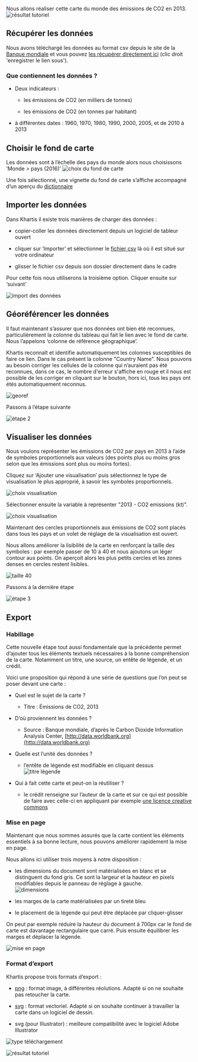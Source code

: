 Nous allons réaliser cette carte du monde des émissions de CO2 en 2013.
![résultat tutoriel](./assets/export_tuto-CO2.png)

## Récupérer les données

Nous avons téléchargé les données au format csv depuis le site de la [Banque mondiale](http://databank.worldbank.org/data/reports.aspx?source=2&series=EN.ATM.CO2E.KT&country=) et vous pouvez [les récupérer directement ici](./assets/CO2-emissions-2013-world-bank.csv) (clic droit 'enregistrer le lien sous').

### Que contiennent les données ?

* Deux indicateurs :

   * les émissions de CO2 (en milliers de tonnes)

   * les émissions de CO2 (en tonnes par habitant)

* à différentes dates : 1960, 1970, 1980, 1990, 2000, 2005, et de 2010 à 2013

## Choisir le fond de carte

Les données sont à l’échelle des pays du monde alors nous choisissons ‘Monde > pays (2016)’
![choix du fond de carte](./assets/02_01-select-basemap.gif)

Une fois sélectionné, une vignette du fond de carte s’affiche accompagné d’un aperçu du [dictionnaire](../definitions#dictionnaire-dun-fond-de-carte)

## Importer les données

Dans Khartis il existe trois manières de charger des données :

* copier-coller les données directement depuis un logiciel de tableur ouvert

* cliquer sur ‘Importer’ et sélectionner le [fichier csv](../definitions#fichier-csv) là où il est situé sur votre ordinateur

* glisser le fichier csv depuis son dossier directement dans le cadre

Pour cette fois nous utiliserons la troisième option. Cliquer ensuite sur ‘suivant’

![import des données](./assets/02_02-drop-data.gif)


## Géoréférencer les données

Il faut maintenant s’assurer que nos données ont bien été reconnues, particulièrement la colonne du tableau qui fait le lien avec le fond de carte. Nous l’appelons ‘colonne de référence géographique’.

Khartis reconnaît et identifie automatiquement les colonnes susceptibles de faire ce lien. Dans le cas présent la colonne "Country Name". Nous pouvons au besoin corriger les cellules de la colonne qui n’auraient pas été reconnues, dans ce cas, le nombre d'erreur s'affiche en rouge et il nous est possible de les corriger en cliquant sur le bouton, hors ici, tous les pays ont étés automatiquement reconnus.

 ![georef](./assets/02_03-georef.png)


Passons à l’étape suivante

![étape 2](./assets/step-2.gif)

## Visualiser les données

Nous voulons représenter les émissions de CO2 par pays en 2013 à l’aide de symboles proportionnels aux valeurs (des points plus ou moins gros selon que les émissions sont plus ou moins fortes).

Cliquez sur ‘Ajouter une visualisation’ puis sélectionnez le type de visualisation le plus approprié, à savoir les symboles proportionnels.

![choix visualisation](./assets/02_04-choose-viz.gif)

Sélectionner ensuite la variable à représenter "2013 - CO2 emissions (kt)".

![choix visualisation](./assets/02_04-choose-variable.gif)

Maintenant des cercles proportionnels aux émissions de CO2 sont placés dans tous les pays et un volet de réglage de la visualisation est ouvert.

Nous allons améliorer la lisibilité de la carte en renforçant la taille des symboles : par exemple passer de 10 à 40 et nous ajoutons un léger contour aux points. On aperçoit alors les plus petits cercles et les zones denses en cercles restent lisibles.

![taille 40](./assets/symbol-settings.png)

Passons à la dernière étape

![étape 3](./assets/step-3.gif)

## Export

### Habillage

Cette nouvelle étape tout aussi fondamentale que la précédente permet d’ajouter tous les éléments textuels nécessaires à la bonne compréhension de la carte. Notamment un titre, une source, un entête de légende, et un crédit.

Voici une proposition qui répond à une série de questions que l’on peut se poser devant une carte :

* Quel est le sujet de la carte ?

    * Titre : Émissions de CO2, 2013

* D’où proviennent les données ?

    * Source : Banque mondiale, d’après le Carbon Dioxide Information Analysis Center, [http://data.worldbank.org](http://data.worldbank.org)

* Quelle est l’unité des données ?

    * l’entête de légende est modifiable en cliquant dessus   
![titre légende](./assets/legend-edit-title.gif)

* Qui à fait cette carte et peut-on la réutiliser ?

    * le crédit renseigne sur l’auteur de la carte et sur ce qui est possible de faire avec celle-ci en appliquant par exemple [une licence creative commons](https://creativecommons.org/choose/)

### Mise en page

Maintenant que nous sommes assurés que la carte contient les éléments essentiels à sa bonne lecture, nous pouvons améliorer rapidement la mise en page.

Nous allons ici utiliser trois moyens à notre disposition :

* les dimensions du document sont matérialisées en blanc et se distinguent du fond gris. Ce sont la largeur et la hauteur en pixels modifiables depuis le panneau de réglage à gauche.   
![dimensions](./assets/export-dimensions.png)

* les marges de la carte matérialisées par un tireté bleu

* le placement de la légende qui peut être déplacée par cliquer-glisser

On peut par exemple réduire la hauteur du document à 700px car le fond de carte est davantage rectangulaire que carré. Puis ensuite équilibrer les marges et  déplacer la légende.

![mise en page](./assets/export-layout-steps.gif)

### Format d’export

Khartis propose trois formats d’export :

* [png](https://fr.wikipedia.org/wiki/Portable_Network_Graphics) : format image, à différentes réolutions. Adapté si on ne souhaite pas retoucher la carte.

* [svg](../definitions#fichier-svg) : format vectoriel. Adapté si on souhaite continuer à travailler la carte dans un logiciel de dessin.

* svg (pour Illustrator) : meilleure compatibilité avec le logiciel Adobe Illustrator

![type téléchargement](./assets/export-download.gif)

![résultat tutoriel](./assets/export_tuto-CO2.png)
